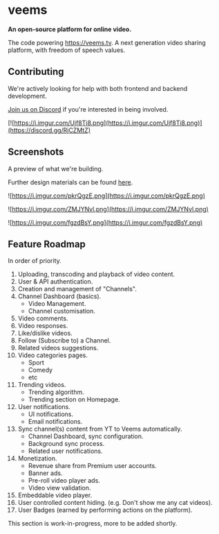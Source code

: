 # veems

**An open-source platform for online video.**

The code powering https://veems.tv.
A next generation video sharing platform, with freedom of speech values.

## Contributing

We're actively looking for help with both frontend and backend development.

[Join us on Discord](https://discord.gg/RjCZMtZ) if you're interested in being involved.

[![https://i.imgur.com/Ujf8Ti8.png](https://i.imgur.com/Ujf8Ti8.png)](https://discord.gg/RjCZMtZ)


## Screenshots

A preview of what we're building.

Further design materials can be found [here](https://github.com/VeemsHQ/design).

![https://i.imgur.com/pkrQgzE.png](https://i.imgur.com/pkrQgzE.png)

![https://i.imgur.com/ZMJYNvl.png](https://i.imgur.com/ZMJYNvl.png)

![https://i.imgur.com/fgzdBsY.png](https://i.imgur.com/fgzdBsY.png)

## Feature Roadmap

In order of priority.

1. Uploading, transcoding and playback of video content.
2. User & API authentication.
3. Creation and management of "Channels".
4. Channel Dashboard (basics).
    - Video Management.
    - Channel customisation.
4. Video comments.
5. Video responses.
6. Like/dislike videos.
7. Follow (Subscribe to) a Channel.
8. Related videos suggestions.
9. Video categories pages.
    - Sport
    - Comedy
    - etc
10. Trending videos.
    - Trending algorithm.
    - Trending section on Homepage.
11. User notifications.
    - UI notifications.
    - Email notifications.
12. Sync channel(s) content from YT to Veems automatically.
    - Channel Dashboard, sync configuration.
    - Background sync process.
    - Related user notifications.
13. Monetization.
    - Revenue share from Premium user accounts.
    - Banner ads.
    - Pre-roll video player ads.
    - Video view validation.
14. Embeddable video player.
15. User controlled content hiding. (e.g. Don't show me any cat videos).
16. User Badges (earned by performing actions on the platform).

This section is work-in-progress, more to be added shortly.
